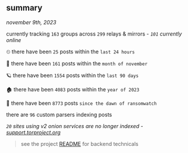 
## summary
_november 9th, 2023_

currently tracking `163` groups across `299` relays & mirrors - _`101` currently online_

⏲ there have been `25` posts within the `last 24 hours`

🦈 there have been `161` posts within the `month of november`

🪐 there have been `1554` posts within the `last 90 days`

🏚 there have been `4083` posts within the `year of 2023`

🦕 there have been `8773` posts `since the dawn of ransomwatch`

there are `96` custom parsers indexing posts

_`20` sites using v2 onion services are no longer indexed - [support.torproject.org](https://support.torproject.org/onionservices/v2-deprecation/)_

> see the project [README](https://github.com/joshhighet/ransomwatch#ransomwatch--) for backend technicals
